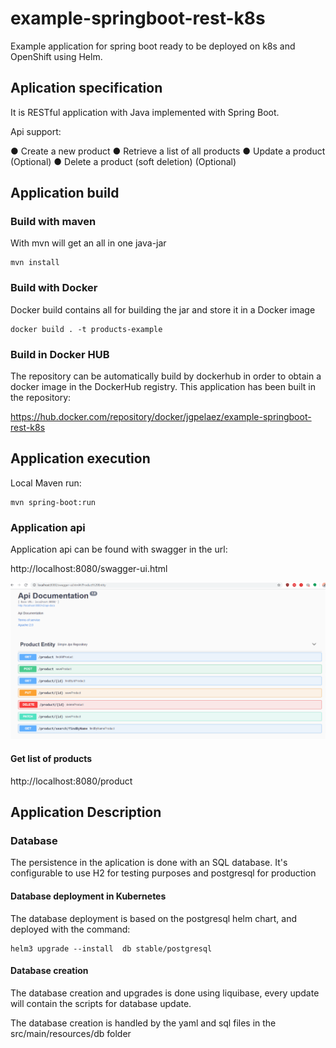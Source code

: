 # example-springboot-rest-k8s

Example application for spring boot ready to be deployed on k8s and OpenShift using Helm.


## Aplication specification

It is RESTful application with Java implemented with Spring Boot.

Api support:

● Create a new product
● Retrieve a list of all products
● Update a product (Optional)
● Delete a product (soft deletion) (Optional)

## Application build

### Build with maven

With mvn will get an all in one java-jar

```
mvn install
```

### Build with Docker

Docker build contains all for building the jar and store it in a Docker image

```
docker build . -t products-example
```

### Build in Docker HUB

The repository can be automatically build by dockerhub in order to obtain a docker image in the DockerHub registry.
This application has been built in the repository:

https://hub.docker.com/repository/docker/jgpelaez/example-springboot-rest-k8s





## Application execution

Local Maven run:

```
mvn spring-boot:run
```

### Application api

Application api can be found with swagger in the url:


http://localhost:8080/swagger-ui.html

![swagger](https://raw.githubusercontent.com/jgpelaez/example-springboot-rest-k8s/master/doc/2020-03-23%2015_58_29-Swagger%20UI.png)

#### Get list of products
http://localhost:8080/product

## Application Description

### Database

The persistence in the aplication is done with an SQL database. It's configurable to use H2 for testing purposes and postgresql for production


#### Database deployment in Kubernetes

The database deployment is based on the postgresql helm chart, and deployed with the command:

```
helm3 upgrade --install  db stable/postgresql 
```

#### Database creation

The database creation and upgrades is done using liquibase, every update will contain the scripts for database update.

The database creation is handled by the yaml and sql files in the src/main/resources/db folder

